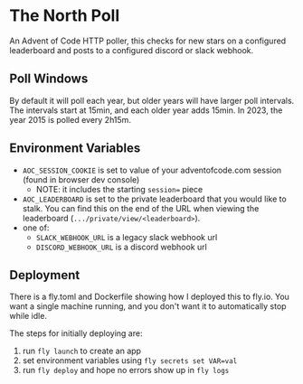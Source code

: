# The North Poll

An Advent of Code HTTP poller, this checks for new stars on
a configured leaderboard and posts to a configured discord
or slack webhook.

## Poll Windows

By default it will poll each year, but older years will
have larger poll intervals. The intervals start at 15min,
and each older year adds 15min. In 2023, the year 2015
is polled every 2h15m.

## Environment Variables

- `AOC_SESSION_COOKIE` is set to value of your
  adventofcode.com session (found in browser dev console)
  - NOTE: it includes the starting `session=` piece
- `AOC_LEADERBOARD` is set to the private leaderboard
  that you would like to stalk. You can find this on the
  end of the URL when viewing the leaderboard
  (`.../private/view/<leaderboard>`).
- one of:
  - `SLACK_WEBHOOK_URL` is a legacy slack webhook url
  - `DISCORD_WEBHOOK_URL` is a discord webhook url

## Deployment

There is a fly.toml and Dockerfile showing how I deployed
this to fly.io. You want a single machine running, and 
you don't want it to automatically stop while idle.

The steps for initially deploying are:
1. run `fly launch` to create an app
2. set environment variables using `fly secrets set VAR=val`
3. run `fly deploy` and hope no errors show up in `fly logs`
